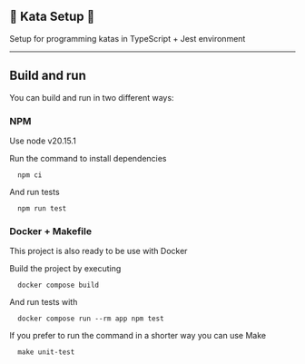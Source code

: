 ## 🥋 Kata Setup 🥋
Setup for programming katas in TypeScript + Jest environment

---

## Build and run

You can build and run in two different ways:

### NPM
Use node v20.15.1

Run the command to install dependencies

```
  npm ci
```

And run tests

```
  npm run test
```

### Docker + Makefile

This project is also ready to be use with Docker

Build the project by executing

```
  docker compose build
```

And run tests with

```
  docker compose run --rm app npm test
```

If you prefer to run the command in a shorter way you can use Make

```
  make unit-test
```